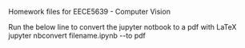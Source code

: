 Homework files for EECE5639 - Computer Vision

Run the below line to convert the jupyter notbook to a pdf with LaTeX\
jupyter nbconvert filename.ipynb --to pdf
